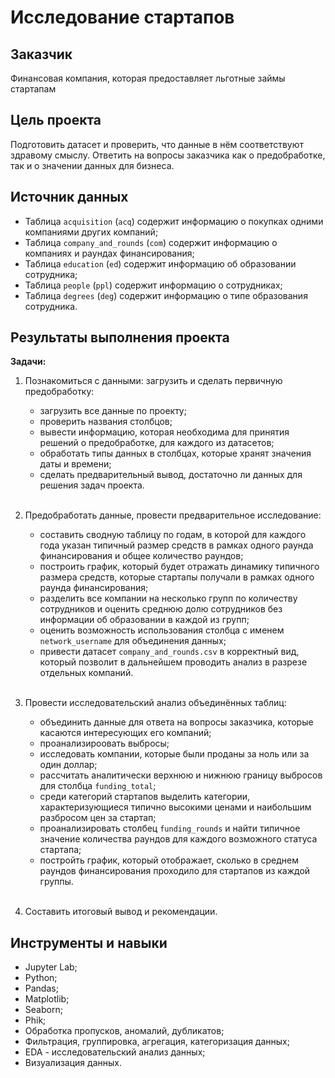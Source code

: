 # Исследование стартапов

## Заказчик 
Финансовая компания, которая предоставляет льготные займы стартапам

## Цель проекта
Подготовить датасет и проверить, что данные в нём соответствуют здравому смыслу. Ответить на вопросы заказчика как о предобработке, так и о значении данных для бизнеса.

## Источник данных
- Таблица `acquisition` (`acq`) cодержит информацию о покупках одними компаниями других компаний;
- Таблица `company_and_rounds` (`com`) cодержит информацию о компаниях и раундах финансирования;
- Таблица `education` (`ed`) cодержит информацию об образовании сотрудника;
- Таблица `people` (`ppl`) cодержит информацию о сотрудниках;
- Таблица `degrees` (`deg`) cодержит информацию о типе образования сотрудника.
  
## Результаты выполнения проекта
**Задачи:**

1. Познакомиться с данными: загрузить и сделать первичную предобработку:
    - загрузить все данные по проекту;
    - проверить названия столбцов;
    - вывести информацию, которая необходима для принятия решений о предобработке, для каждого из датасетов;
    - обработать типы данных в столбцах, которые хранят значения даты и времени;
    - сделать предварительный вывод, достаточно ли данных для решения задач проекта. <br><br>
2. Предобработать данные, провести предварительное исследование:
    - составить сводную таблицу по годам, в которой для каждого года указан типичный размер средств в рамках одного раунда финансирования и общее количество раундов;
    - построить график, который будет отражать динамику типичного размера средств, которые стартапы получали в рамках одного раунда финансирования;
    - разделить все компании на несколько групп по количеству сотрудников и оценить среднюю долю сотрудников без информации об образовании в каждой из групп;
    - оценить возможность использования столбца с именем `network_username` для объединения данных;
    - привести датасет `company_and_rounds.csv` в корректный вид, который позволит в дальнейшем проводить анализ в разрезе отдельных компаний. <br><br>
    
3. Провести исследовательский анализ объединённых таблиц:
    - объединить данные для ответа на вопросы заказчика, которые касаются интересующих его компаний;
    - проанализироовать выбросы;
    - исследовать компании, которые были проданы за ноль или за один доллар;
    - рассчитать аналитически верхнюю и нижнюю границу выбросов для столбца `funding_total`;
    - среди категорий стартапов выделить категории, характеризующиеся типично высокими ценами и наибольшим разбросом цен за стартап;
    - проанализировать столбец `funding_rounds` и найти типичное значение количества раундов для каждого возможного статуса стартапа;
    - постройть график, который отображает, сколько в среднем раундов финансирования проходило для стартапов из каждой группы. <br><br>
    
4. Составить итоговый вывод и рекомендации.

## Инструменты и навыки
- Jupyter Lab;
- Python;
- Pandas;
- Matplotlib;
- Seaborn;
- Phik;
- Обработка пропусков, аномалий, дубликатов;
- Фильтрация, группировка, агрегация, категоризация данных;
- EDA - исследовательский анализ данных;
- Визуализация данных.
